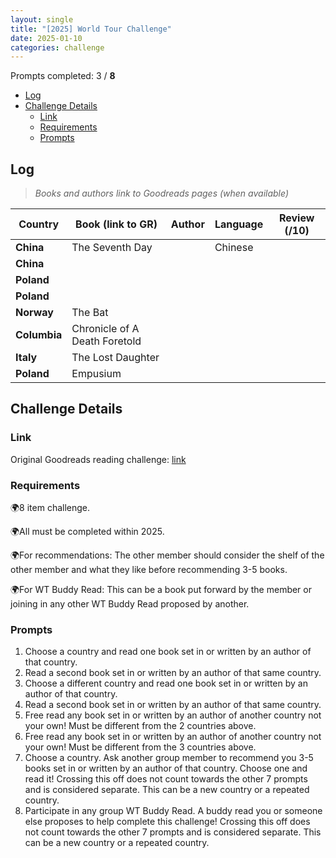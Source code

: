 ```yaml
---
layout: single
title: "[2025] World Tour Challenge"
date: 2025-01-10
categories: challenge
---
```


Prompts completed: 3 / **8**

- [Log](#log)
- [Challenge Details](#challenge-details)
  - [Link](#link)
  - [Requirements](#requirements)
  - [Prompts](#prompts)

## Log

> _Books and authors link to Goodreads pages (when available)_

| Country      | Book (link to GR)             | Author | Language | Review (/10) |
| ------------ | ----------------------------- | ------ | -------- | ------------ |
| **China**    | The Seventh Day               |        | Chinese  |              |
| **China**    |                               |        |          |              |
| **Poland**   |                               |        |          |              |
| **Poland**   |                               |        |          |              |
| **Norway**   | The Bat                       |        |          |              |
| **Columbia** | Chronicle of A Death Foretold |        |          |              |
| **Italy**    | The Lost Daughter             |        |          |              |
| **Poland**   | Empusium                      |        |          |              |

## Challenge Details

### Link

Original Goodreads reading challenge: [link](https://www.goodreads.com/topic/show/22988152-world-tour-challenge-2025)

### Requirements

🌍8 item challenge.

🌍All must be completed within 2025.

🌍For recommendations: The other member should consider the shelf of the other member and what they like before recommending 3-5 books.

🌍For WT Buddy Read: This can be a book put forward by the member or joining in any other WT Buddy Read proposed by another.

### Prompts

1. Choose a country and read one book set in or written by an author of that country.
2. Read a second book set in or written by an author of that same country.
3. Choose a different country and read one book set in or written by an author of that country.
4. Read a second book set in or written by an author of that same country.
5. Free read any book set in or written by an author of another country not your own! Must be different from the 2 countries above.
6. Free read any book set in or written by an author of another country not your own! Must be different from the 3 countries above.
7. Choose a country. Ask another group member to recommend you 3-5 books set in or written by an author of that country. Choose one and read it! Crossing this off does not count towards the other 7 prompts and is considered separate. This can be a new country or a repeated country.
8. Participate in any group WT Buddy Read. A buddy read you or someone else proposes to help complete this challenge! Crossing this off does not count towards the other 7 prompts and is considered separate. This can be a new country or a repeated country.
